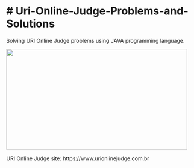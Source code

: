 <h1># Uri-Online-Judge-Problems-and-Solutions</h1>
<p>Solving URI Online Judge problems using JAVA programming language.</p>
<img width="480" height="268 "src="https://media.giphy.com/media/ZVik7pBtu9dNS/giphy.gif">
<p>URI Online Judge site: https://www.urionlinejudge.com.br</p>
